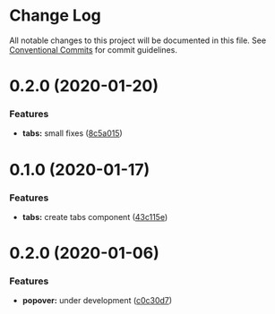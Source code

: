 # Change Log

All notable changes to this project will be documented in this file.
See [Conventional Commits](https://conventionalcommits.org) for commit guidelines.

# 0.2.0 (2020-01-20)


### Features

* **tabs:** small fixes ([8c5a015](https://github.com/knack-ux/knack-ux/commit/8c5a015))





# 0.1.0 (2020-01-17)


### Features

* **tabs:** create tabs component ([43c115e](https://github.com/knack-ux/knack-ux/commit/43c115e))





# 0.2.0 (2020-01-06)


### Features

* **popover:** under development ([c0c30d7](https://github.com/knack-ux/knack-ux/commit/c0c30d7))
